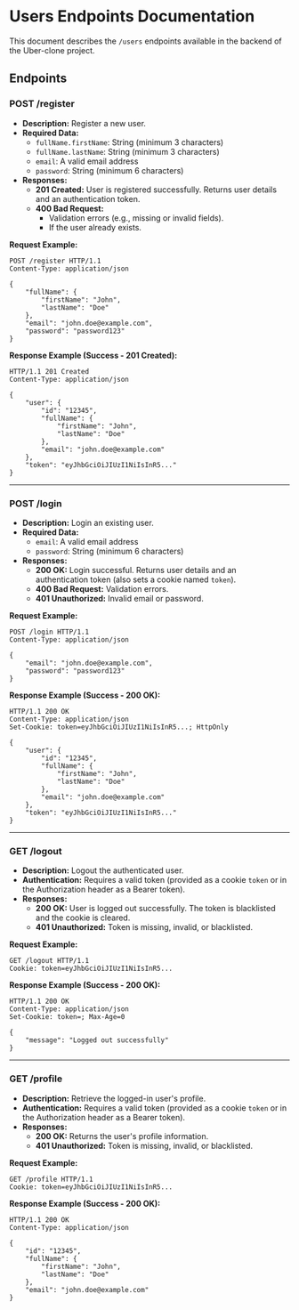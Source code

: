 # Users Endpoints Documentation

This document describes the `/users` endpoints available in the backend of the Uber-clone project.

## Endpoints

### POST /register
- **Description:** Register a new user.
- **Required Data:**
  - `fullName.firstName`: String (minimum 3 characters)
  - `fullName.lastName`: String (minimum 3 characters)
  - `email`: A valid email address
  - `password`: String (minimum 6 characters)
- **Responses:**
  - **201 Created:** User is registered successfully. Returns user details and an authentication token.
  - **400 Bad Request:** 
    - Validation errors (e.g., missing or invalid fields).
    - If the user already exists.

**Request Example:**
```http
POST /register HTTP/1.1
Content-Type: application/json

{
    "fullName": {
        "firstName": "John",
        "lastName": "Doe"
    },
    "email": "john.doe@example.com",
    "password": "password123"
}
```

**Response Example (Success - 201 Created):**
```http
HTTP/1.1 201 Created
Content-Type: application/json

{
    "user": {
        "id": "12345",
        "fullName": {
            "firstName": "John",
            "lastName": "Doe"
        },
        "email": "john.doe@example.com"
    },
    "token": "eyJhbGciOiJIUzI1NiIsInR5..."
}
```

---

### POST /login
- **Description:** Login an existing user.
- **Required Data:**
  - `email`: A valid email address
  - `password`: String (minimum 6 characters)
- **Responses:**
  - **200 OK:** Login successful. Returns user details and an authentication token (also sets a cookie named `token`).
  - **400 Bad Request:** Validation errors.
  - **401 Unauthorized:** Invalid email or password.

**Request Example:**
```http
POST /login HTTP/1.1
Content-Type: application/json

{
    "email": "john.doe@example.com",
    "password": "password123"
}
```

**Response Example (Success - 200 OK):**
```http
HTTP/1.1 200 OK
Content-Type: application/json
Set-Cookie: token=eyJhbGciOiJIUzI1NiIsInR5...; HttpOnly

{
    "user": {
        "id": "12345",
        "fullName": {
            "firstName": "John",
            "lastName": "Doe"
        },
        "email": "john.doe@example.com"
    },
    "token": "eyJhbGciOiJIUzI1NiIsInR5..."
}
```

---

### GET /logout
- **Description:** Logout the authenticated user.
- **Authentication:** Requires a valid token (provided as a cookie `token` or in the Authorization header as a Bearer token).
- **Responses:**
  - **200 OK:** User is logged out successfully. The token is blacklisted and the cookie is cleared.
  - **401 Unauthorized:** Token is missing, invalid, or blacklisted.

**Request Example:**
```http
GET /logout HTTP/1.1
Cookie: token=eyJhbGciOiJIUzI1NiIsInR5...
```

**Response Example (Success - 200 OK):**
```http
HTTP/1.1 200 OK
Content-Type: application/json
Set-Cookie: token=; Max-Age=0

{
    "message": "Logged out successfully"
}
```

---

### GET /profile
- **Description:** Retrieve the logged-in user's profile.
- **Authentication:** Requires a valid token (provided as a cookie `token` or in the Authorization header as a Bearer token).
- **Responses:**
  - **200 OK:** Returns the user's profile information.
  - **401 Unauthorized:** Token is missing, invalid, or blacklisted.

**Request Example:**
```http
GET /profile HTTP/1.1
Cookie: token=eyJhbGciOiJIUzI1NiIsInR5...
```

**Response Example (Success - 200 OK):**
```http
HTTP/1.1 200 OK
Content-Type: application/json

{
    "id": "12345",
    "fullName": {
        "firstName": "John",
        "lastName": "Doe"
    },
    "email": "john.doe@example.com"
}
```
